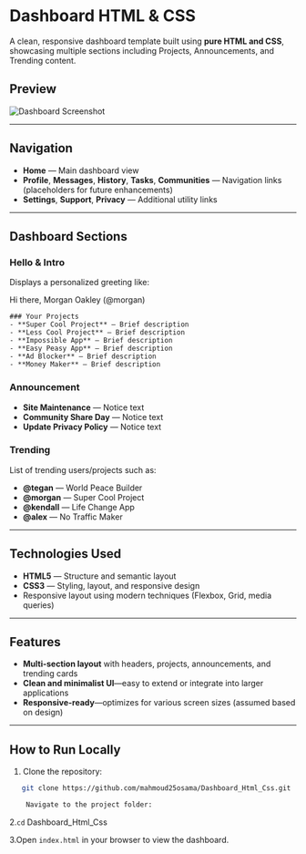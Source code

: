 # Dashboard HTML & CSS

A clean, responsive dashboard template built using **pure HTML and CSS**, showcasing multiple sections including Projects, Announcements, and Trending content.

##  Preview

![Dashboard Screenshot](https://mahmoud25osama.github.io/Dashboard_Html_Css/)

---

##  Navigation

- **Home** — Main dashboard view  
- **Profile**, **Messages**, **History**, **Tasks**, **Communities** — Navigation links (placeholders for future enhancements)  
- **Settings**, **Support**, **Privacy** — Additional utility links  

---

##  Dashboard Sections

### Hello & Intro
Displays a personalized greeting like:

Hi there, Morgan Oakley (@morgan)

```
### Your Projects
- **Super Cool Project** — Brief description  
- **Less Cool Project** — Brief description  
- **Impossible App** — Brief description  
- **Easy Peasy App** — Brief description  
- **Ad Blocker** — Brief description  
- **Money Maker** — Brief description  
```
### Announcement
- **Site Maintenance** — Notice text  
- **Community Share Day** — Notice text  
- **Update Privacy Policy** — Notice text  

### Trending
List of trending users/projects such as:
- **@tegan** — World Peace Builder  
- **@morgan** — Super Cool Project  
- **@kendall** — Life Change App  
- **@alex** — No Traffic Maker  

---

##  Technologies Used

- **HTML5** — Structure and semantic layout  
- **CSS3** — Styling, layout, and responsive design  
- Responsive layout using modern techniques (Flexbox, Grid, media queries)

---

##  Features

- **Multi-section layout** with headers, projects, announcements, and trending cards  
- **Clean and minimalist UI**—easy to extend or integrate into larger applications  
- **Responsive-ready**—optimizes for various screen sizes (assumed based on design)

---

##  How to Run Locally

1. Clone the repository:
```bash
   git clone https://github.com/mahmoud25osama/Dashboard_Html_Css.git

    Navigate to the project folder:
```
2.`cd` Dashboard_Html_Css

3.Open `index.html` in your browser to view the dashboard.
